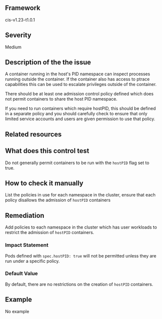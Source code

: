 ## Framework
cis-v1.23-t1.0.1
 
## Severity
Medium

## Description of the the issue
A container running in the host's PID namespace can inspect processes running outside the container. If the container also has access to ptrace capabilities this can be used to escalate privileges outside of the container.

 There should be at least one admission control policy defined which does not permit containers to share the host PID namespace.

 If you need to run containers which require hostPID, this should be defined in a separate policy and you should carefully check to ensure that only limited service accounts and users are given permission to use that policy.
 
## Related resources

## What does this control test
Do not generally permit containers to be run with the `hostPID` flag set to true.
 
## How to check it manually
List the policies in use for each namespace in the cluster, ensure that each policy disallows the admission of `hostPID` containers
## Remediation
Add policies to each namespace in the cluster which has user workloads to restrict the admission of `hostPID` containers.
 
### Impact Statement
Pods defined with `spec.hostPID: true` will not be permitted unless they are run under a specific policy.
### Default Value
By default, there are no restrictions on the creation of `hostPID` containers.
## Example
No example
